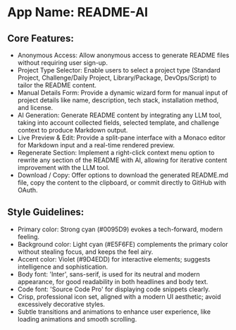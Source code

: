 # **App Name**: README-AI

## Core Features:

- Anonymous Access: Allow anonymous access to generate README files without requiring user sign-up.
- Project Type Selector: Enable users to select a project type (Standard Project, Challenge/Daily Project, Library/Package, DevOps/Script) to tailor the README content.
- Manual Details Form: Provide a dynamic wizard form for manual input of project details like name, description, tech stack, installation method, and license.
- AI Generation: Generate README content by integrating any LLM tool, taking into account collected fields, selected template, and challenge context to produce Markdown output.
- Live Preview & Edit: Provide a split-pane interface with a Monaco editor for Markdown input and a real-time rendered preview.
- Regenerate Section: Implement a right-click context menu option to rewrite any section of the README with AI, allowing for iterative content improvement with the LLM tool.
- Download / Copy: Offer options to download the generated README.md file, copy the content to the clipboard, or commit directly to GitHub with OAuth.

## Style Guidelines:

- Primary color: Strong cyan (#0095D9) evokes a tech-forward, modern feeling.
- Background color: Light cyan (#E5F6FE) complements the primary color without stealing focus, and keeps the feel airy.
- Accent color: Violet (#9D4EDD) for interactive elements; suggests intelligence and sophistication.
- Body font: 'Inter', sans-serif, is used for its neutral and modern appearance, for good readability in both headlines and body text.
- Code font: 'Source Code Pro' for displaying code snippets clearly.
- Crisp, professional icon set, aligned with a modern UI aesthetic; avoid excessively decorative styles.
- Subtle transitions and animations to enhance user experience, like loading animations and smooth scrolling.